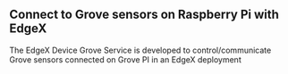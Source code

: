 Connect to Grove sensors on Raspberry Pi with EdgeX
---
The EdgeX Device Grove Service is developed to control/communicate Grove sensors connected on Grove PI in an EdgeX deployment